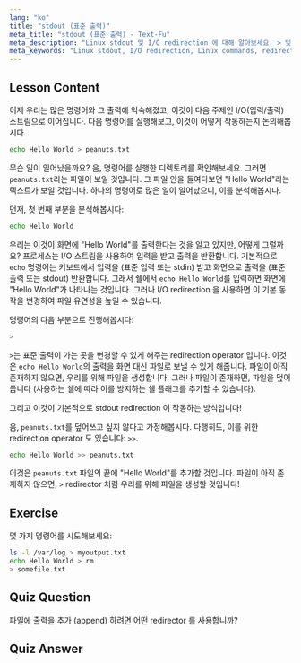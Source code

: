```yaml
---
lang: "ko"
title: "stdout (표준 출력)"
meta_title: "stdout (표준 출력) - Text-Fu"
meta_description: "Linux stdout 및 I/O redirection 에 대해 알아보세요. > 및 >> 연산자를 사용하여 명령어 출력을 파일로 리디렉션하는 방법을 이해하세요. 오늘 Linux 여정을 시작하세요!"
meta_keywords: "Linux stdout, I/O redirection, Linux commands, redirect output, Linux tutorial, beginner Linux, Linux guide, shell scripting"
---
```


## Lesson Content

이제 우리는 많은 명령어와 그 출력에 익숙해졌고, 이것이 다음 주제인 I/O(입력/출력) 스트림으로 이어집니다. 다음 명령어를 실행해보고, 이것이 어떻게 작동하는지 논의해봅시다.

```bash
echo Hello World > peanuts.txt
```

무슨 일이 일어났을까요? 음, 명령어를 실행한 디렉토리를 확인해보세요. 그러면 `peanuts.txt`라는 파일이 보일 것입니다. 그 파일 안을 들여다보면 "Hello World"라는 텍스트가 보일 것입니다. 하나의 명령어로 많은 일이 일어났으니, 이를 분석해봅시다.

먼저, 첫 번째 부분을 분석해봅시다:

```bash
echo Hello World
```

우리는 이것이 화면에 "Hello World"를 출력한다는 것을 알고 있지만, 어떻게 그럴까요? 프로세스는 I/O 스트림을 사용하여 입력을 받고 출력을 반환합니다. 기본적으로 `echo` 명령어는 키보드에서 입력을 (표준 입력 또는 stdin) 받고 화면으로 출력을 (표준 출력 또는 stdout) 반환합니다. 그래서 쉘에서 `echo Hello World`를 입력하면 화면에 "Hello World"가 나타나는 것입니다. 그러나 I/O redirection 을 사용하면 이 기본 동작을 변경하여 파일 유연성을 높일 수 있습니다.

명령어의 다음 부분으로 진행해봅시다:

```bash
>
```

`>`는 표준 출력이 가는 곳을 변경할 수 있게 해주는 redirection operator 입니다. 이것은 `echo Hello World`의 출력을 화면 대신 파일로 보낼 수 있게 해줍니다. 파일이 아직 존재하지 않으면, 우리를 위해 파일을 생성합니다. 그러나 파일이 존재하면, 파일을 덮어씁니다 (사용하는 쉘에 따라 이를 방지하는 쉘 플래그를 추가할 수 있습니다).

그리고 이것이 기본적으로 stdout redirection 이 작동하는 방식입니다!

음, `peanuts.txt`를 덮어쓰고 싶지 않다고 가정해봅시다. 다행히도, 이를 위한 redirection operator 도 있습니다: `>>`.

```bash
echo Hello World >> peanuts.txt
```

이것은 `peanuts.txt` 파일의 끝에 "Hello World"를 추가할 것입니다. 파일이 아직 존재하지 않으면, `>` redirector 처럼 우리를 위해 파일을 생성할 것입니다!

## Exercise

몇 가지 명령어를 시도해보세요:

```bash
ls -l /var/log > myoutput.txt
echo Hello World > rm
> somefile.txt
```

## Quiz Question

파일에 출력을 추가 (append) 하려면 어떤 redirector 를 사용합니까?

## Quiz Answer

> >

